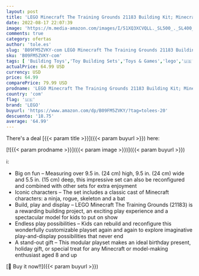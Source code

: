```yaml
---
layout: post
title: 'LEGO Minecraft The Training Grounds 21183 Building Kit; Minecraft House Dojo and Cave Toy with Iconic Characters – a Ninja  Rogue  Skeleton and a Bat; Great Gift for Kids Aged 8+  537 Pieces '
date: 2022-08-17 22:07:39
image: 'https://m.media-amazon.com/images/I/51XQ3XCVQLL._SL500_._SL400_.jpg'
comments: true
category: ofertas
author: 'tole.es'
slug: 'B09FM5ZVKY-com LEGO Minecraft The Training Grounds 21183 Building Kit;...'
sku: 'B09FM5ZVKY-com'
tags: [ 'Building Toys','Toy Building Sets','Toys & Games','lego','🇺🇸', ]
actualPrice: 64.99 USD
currency: USD
price: 64.99
comparePrice: 79.99 USD
prodname: 'LEGO Minecraft The Training Grounds 21183 Building Kit; Minecraft House Dojo and Cave Toy with Iconic Characters – a Ninja  Rogue  Skeleton and a Bat; Great Gift for Kids Aged 8+  537 Pieces '
country: 'com'
flag: '🇺🇸'
brand: 'LEGO'
buyurl: 'https://www.amazon.com/dp/B09FM5ZVKY/?tag=tolees-20'
descuento: '18.75'
average: '64.99'
---
```


There's a deal [{{< param title >}}]({{< param buyurl >}})  here:

[![{{< param prodname >}}]({{< param image >}})]({{< param buyurl >}})

ℹ️:

- Big on fun – Measuring over 9.5 in. (24 cm) high, 9.5 in. (24 cm) wide and 5.5 in. (15 cm) deep, this impressive set can also be reconfigured and combined with other sets for extra enjoyment
- Iconic characters – The set includes a classic cast of Minecraft characters: a ninja, rogue, skeleton and a bat
- Build, play and display – LEGO Minecraft The Training Grounds (21183) is a rewarding building project, an exciting play experience and a spectacular model for kids to put on show
- Endless play possibilities – Kids can rebuild and reconfigure this wonderfully customizable playset again and again to explore imaginative play-and-display possibilities that never end
- A stand-out gift – This modular playset makes an ideal birthday present, holiday gift, or special treat for any Minecraft or model-making enthusiast aged 8 and up

[🛒 Buy it now!!]({{< param buyurl >}})
